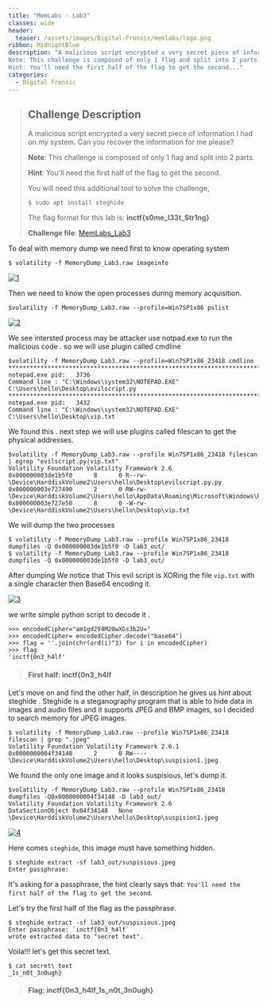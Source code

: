 ```yaml
---
title: "MemLabs - Lab3"
classes: wide
header:
  teaser: /assets/images/Digital-Fronsic/memlabs/logo.png
ribbon: MidnightBlue
description: "A malicious script encrypted a very secret piece of information I had on my system. Can you recover the information for me please?
Note: This challenge is composed of only 1 flag and split into 2 parts
Hint: You'll need the first half of the flag to get the second..."
categories:
  - Digital Fronsic
---
```


> ## **Challenge Description**
>
> A malicious script encrypted a very secret piece of information I had on my system. Can you recover the information for me please?
>
> **Note**: This challenge is composed of only 1 flag and split into 2 parts.
>
> **Hint**: You'll need the first half of the flag to get the second.
>
> You will need this additional tool to solve the challenge,
>
> ```
> $ sudo apt install steghide
> ```
>
> The flag format for this lab is: **inctf{s0me_l33t_Str1ng}**
>
> **Challenge file**: [MemLabs_Lab3](https://mega.nz/#!2ohlTAzL!1T5iGzhUWdn88zS1yrDJA06yUouZxC-VstzXFSRuzVg)


To deal with memory dump we need first to know operating system 
```
$ volatility -f MemoryDump_Lab3.raw imageinfo
```
[![1](/assets/images/Digital-Fronsic/memlabs/lab3/1.jpg)](/assets/images/Digital-Fronsic/memlabs/lab3/1.jpg)

Then we need to know the open processes during memory acquisition.

```
$volatility -f MemoryDump_Lab3.raw --profile=Win7SP1x86 pslist 
```
[![2](/assets/images/Digital-Fronsic/memlabs/lab3/2.jpg)](/assets/images/Digital-Fronsic/memlabs/lab3/2.jpg)

We see intersted process may be attacker use notpad.exe to run the malicious code .
so we will use plugin called cmdline 

```
$volatility -f MemoryDump_Lab3.raw --profile=Win7SP1x86_23418 cmdline
************************************************************************
notepad.exe pid:   3736
Command line : "C:\Windows\system32\NOTEPAD.EXE" C:\Users\hello\Desktop\evilscript.py
************************************************************************
notepad.exe pid:   3432
Command line : "C:\Windows\system32\NOTEPAD.EXE" C:\Users\hello\Desktop\vip.txt
``` 

We found this .
next step we will use plugins called filescan to get the physical addresses.

```
$volatility -f MemoryDump_Lab3.raw --profile Win7SP1x86_23418 filescan | egrep "evilscript.py|vip.txt"
Volatility Foundation Volatility Framework 2.6                                                                                                                                                
0x000000003de1b5f0      8      0 R--rw- \Device\HarddiskVolume2\Users\hello\Desktop\evilscript.py.py
0x000000003e727490      2      0 RW-rw- \Device\HarddiskVolume2\Users\hello\AppData\Roaming\Microsoft\Windows\Recent\evilscript.py.lnk
0x000000003e727e50      8      0 -W-rw- \Device\HarddiskVolume2\Users\hello\Desktop\vip.txt
```
We will dump the two processes 


```
$ volatility -f MemoryDump_Lab3.raw --profile Win7SP1x86_23418 dumpfiles -Q 0x000000003de1b5f0 -D lab3_out/
$ volatility -f MemoryDump_Lab3.raw --profile Win7SP1x86_23418 dumpfiles -Q 0x000000003de1b5f0 -D lab3_out/
```

After dumping We notice that This evil script is XORing the file `vip.txt` with a single character then Base64 encoding it. 

[![3](/assets/images/Digital-Fronsic/memlabs/lab3/3.jpg)](/assets/images/Digital-Fronsic/memlabs/lab3/3.jpg)

we write simple python script to decode it .
```
>>> encodedCipher="am1gd2V4M20wXGs3b2U="
>>> encodedCipher= encodedCipher.decode("base64")
>>> flag = ''.join(chr(ord(i)^3) for i in encodedCipher)
>>> flag
'inctf{0n3_h4lf'
```
> #### First half: inctf{0n3_h4lf

Let's move on and find the other half, in description he gives us hint about steghide .
Steghide is a steganography program that is able to hide data in images and audio files and it supports JPEG and BMP images, so I decided to search memory for JPEG images.

```
$ volatility -f MemoryDump_Lab3.raw --profile Win7SP1x86_23418 filescan | grep ".jpeg"
Volatility Foundation Volatility Framework 2.6.1
0x0000000004f34148      2      0 RW---- \Device\HarddiskVolume2\Users\hello\Desktop\suspision1.jpeg
```
We found the only one image and it looks suspisious, let's dump it.

```
$volatility -f MemoryDump_Lab3.raw --profile Win7SP1x86_23418 dumpfiles -Q0x0000000004f34148 -D lab3_out/
Volatility Foundation Volatility Framework 2.6
DataSectionObject 0x04f34148   None   \Device\HarddiskVolume2\Users\hello\Desktop\suspision1.jpeg
```
[![4](/assets/images/Digital-Fronsic/memlabs/lab3/4.jpeg)](/assets/images/Digital-Fronsic/memlabs/lab3/4.jpeg)


Here comes `steghide`, this image must have something hidden.

```
$ steghide extract -sf lab3_out/suspisious.jpeg 
Enter passphrase:
```

It's asking for a passphrase,  the hint clearly says that: `You'll need the first half of the flag to get the second`.

Let's try the first half of the flag as the passphrase.

```
$ steghide extract -sf lab3_out/suspisious.jpeg
Enter passphrase: `inctf{0n3_h4lf`
wrote extracted data to "secret text".
```

Voila!!! let's get this secret text.

```
$ cat secret\ text 
_1s_n0t_3n0ugh}
```

> #### Flag: inctf{0n3_h4lf_1s_n0t_3n0ugh}